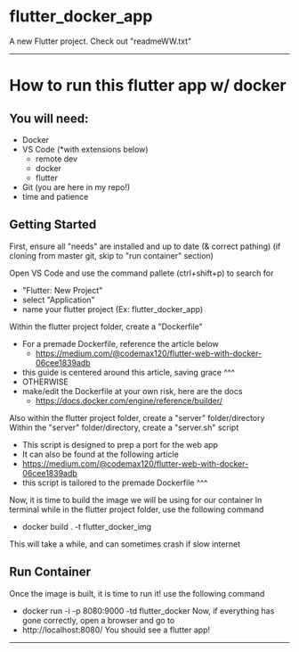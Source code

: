 # flutter_docker_app

A new Flutter project. Check out "readmeWW.txt"


-----------------------------------------------------------------------------------
# How to run this flutter app w/ docker
## You will need:
 - Docker
 - VS Code (*with extensions below)
	 - remote dev
	 - docker
	 - flutter
- Git (you are here in my repo!)
 - time and patience
## Getting Started
First, ensure all "needs" are installed and up to date (& correct pathing)
(if cloning from master git, skip to "run container" section)

Open VS Code and use the command pallete (ctrl+shift+p) to search for
 - "Flutter: New Project"
 - select "Application"
 - name your flutter project (Ex: flutter_docker_app)

Within the flutter project folder, create a "Dockerfile"
 - For a premade Dockerfile, reference the article below
	 - https://medium.com/@codemax120/flutter-web-with-docker-06cee1839adb
 - this guide is centered around this article, saving grace ^^^
 - OTHERWISE
 - make/edit the Dockerfile at your own risk, here are the docs
	 - https://docs.docker.com/engine/reference/builder/ 
 
Also within the flutter project folder, create a "server" folder/directory
Within the "server" folder/directory, create a "server.sh" script
 - This script is designed to prep a port for the web app
 - It can also be found at the following article
 - https://medium.com/@codemax120/flutter-web-with-docker-06cee1839adb
 - this script is tailored to the premade Dockerfile ^^^

Now, it is time to build the image we will be using for our container
In terminal while in the flutter project folder, use the following command
 - docker build . -t flutter_docker_img

This will take a while, and can sometimes crash if slow internet

## Run Container
Once the image is built, it is time to run it! use the following command
 - docker run -i -p 8080:9000 -td flutter_docker
Now, if everything has gone correctly, open a browser and go to
 - http://localhost:8080/
You should see a flutter app!
---
